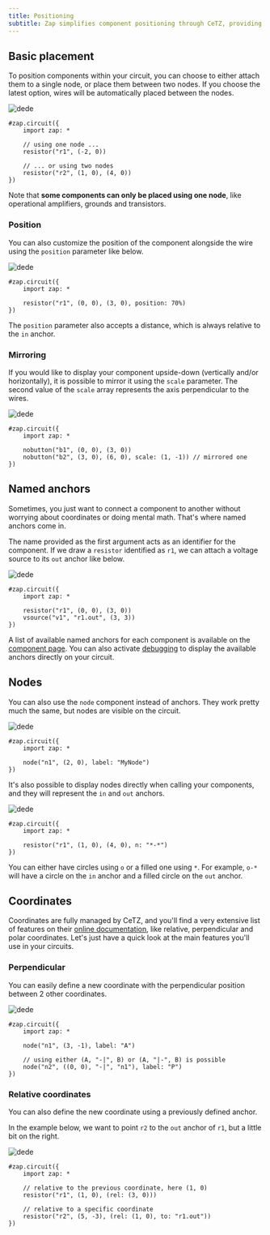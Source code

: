 ```yaml
---
title: Positioning
subtitle: Zap simplifies component positioning through CeTZ, providing two methods for placing your circuit elements.
---
```


## Basic placement

To position components within your circuit, you can choose to either attach them to a single node, or place them between two nodes. If you choose the latest option, wires will be automatically placed between the nodes.

![dede](/docs/ded.svg)

```typst
#zap.circuit({
    import zap: *

    // using one node ...
    resistor("r1", (-2, 0))

    // ... or using two nodes
    resistor("r2", (1, 0), (4, 0))
})
```

Note that **some components can only be placed using one node**, like operational amplifiers, grounds and transistors.

### Position

You can also customize the position of the component alongside the wire using the `position` parameter like below.

![dede](/docs/position.svg)

```typst
#zap.circuit({
    import zap: *

    resistor("r1", (0, 0), (3, 0), position: 70%)
})
```

The `position` parameter also accepts a distance, which is always relative to the `in` anchor.

### Mirroring

If you would like to display your component upside-down (vertically and/or horizontally), it is possible to mirror it using the `scale` parameter. The second value of the `scale` array represents the axis perpendicular to the wires.

![dede](/docs/mirroring.svg)

```typst
#zap.circuit({
    import zap: *

    nobutton("b1", (0, 0), (3, 0))
    nobutton("b2", (3, 0), (6, 0), scale: (1, -1)) // mirrored one
})
```

## Named anchors

Sometimes, you just want to connect a component to another without worrying about coordinates or doing mental math. That's where named anchors come in.

The name provided as the first argument acts as an identifier for the component. If we draw a `resistor` identified as `r1`, we can attach a voltage source to its `out` anchor like below.

![dede](/docs/positioning.svg)

```typst
#zap.circuit({
    import zap: *

    resistor("r1", (0, 0), (3, 0))
    vsource("v1", "r1.out", (3, 3))
})
```

A list of available named anchors for each component is available on the [component page](/docs/components/resistor). You can also activate [debugging](/docs/debug) to display the available anchors directly on your circuit.

## Nodes

You can also use the `node` component instead of anchors. They work pretty much the same, but nodes are visible on the circuit.

![dede](/docs/node.svg)

```typst
#zap.circuit({
    import zap: *

    node("n1", (2, 0), label: "MyNode")
})
```

It's also possible to display nodes directly when calling your components, and they will represent the `in` and `out` anchors.

![dede](/docs/nodes.svg)

```typst
#zap.circuit({
    import zap: *

    resistor("r1", (1, 0), (4, 0), n: "*-*")
})
```

You can either have circles using `o` or a filled one using `*`. For example, `o-*` will have a circle on the `in` anchor and a filled circle on the `out` anchor.

## Coordinates

Coordinates are fully managed by CeTZ, and you'll find a very extensive list of features on their [online documentation](https://cetz-package.github.io/docs/basics/coordinate-systems), like relative, perpendicular and polar coordinates. Let's just have a quick look at the main features you'll use in your circuits.

### Perpendicular

You can easily define a new coordinate with the perpendicular position between 2 other coordinates.

![dede](/docs/perpendicular.svg)

```typst
#zap.circuit({
    import zap: *

    node("n1", (3, -1), label: "A")

    // using either (A, "-|", B) or (A, "|-", B) is possible
    node("n2", ((0, 0), "-|", "n1"), label: "P")
})
```

### Relative coordinates

You can also define the new coordinate using a previously defined anchor.

In the example below, we want to point `r2` to the `out` anchor of `r1`, but a little bit on the right.

![dede](/docs/relative.svg)

```typst
#zap.circuit({
    import zap: *

    // relative to the previous coordinate, here (1, 0)
    resistor("r1", (1, 0), (rel: (3, 0)))

    // relative to a specific coordinate
    resistor("r2", (5, -3), (rel: (1, 0), to: "r1.out"))
})
```

